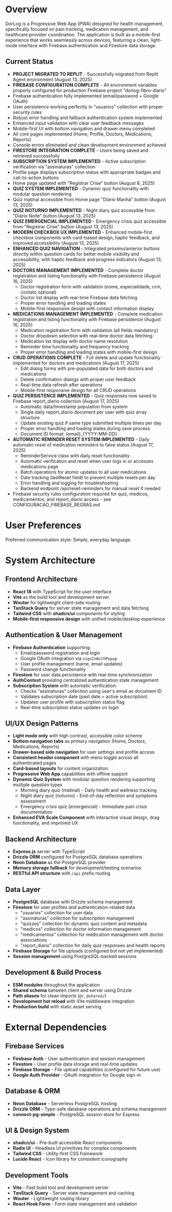 # Overview

DorLog is a Progressive Web App (PWA) designed for health management, specifically focused on pain tracking, medication management, and healthcare provider coordination. The application is built as a mobile-first experience that works seamlessly across devices, featuring a clean, light-mode interface with Firebase authentication and Firestore data storage.

## Current Status
- **PROJECT MIGRATED TO REPLIT** - Successfully migrated from Replit Agent environment (August 13, 2025)
- **FIREBASE CONFIGURATION COMPLETE** - All environment variables properly configured for production Firebase project "dorlog-fibro-diario"
- Firebase authentication fully implemented (email/password + Google OAuth)
- User persistence working perfectly in "usuarios" collection with proper security rules
- Robust error handling and fallback authentication system implemented
- Enhanced input validation with clear user feedback messages
- Mobile-first UI with bottom navigation and drawer menu completed
- All core pages implemented (Home, Profile, Doctors, Medications, Reports)
- Console errors eliminated and clean development environment achieved
- **FIRESTORE INTEGRATION COMPLETE** - Users being saved and retrieved successfully
- **SUBSCRIPTION SYSTEM IMPLEMENTED** - Active subscription verification via "assinaturas" collection
- Profile page displays subscription status with appropriate badges and call-to-action buttons
- Home page updated with "Registrar Crise" button (August 6, 2025)
- **QUIZ SYSTEM IMPLEMENTED** - Dynamic quiz functionality with modular question rendering
- Quiz matinal accessible from Home page "Diário Manhã" button (August 13, 2025)
- **QUIZ NOTURNO IMPLEMENTED** - Night diary quiz accessible from "Diário Noite" button (August 13, 2025)
- **QUIZ EMERGENCIAL IMPLEMENTED** - Emergency crisis quiz accessible from "Registrar Crise" button (August 13, 2025)
- **MODERN CHECKBOX UX IMPLEMENTED** - Enhanced mobile-first checkbox components with card-based design, haptic feedback, and improved accessibility (August 13, 2025)
- **ENHANCED QUIZ NAVIGATION** - Integrated próximo/anterior buttons directly within question cards for better mobile visibility and accessibility, with haptic feedback and progress indicators (August 13, 2025)
- **DOCTORS MANAGEMENT IMPLEMENTED** - Complete doctor registration and listing functionality with Firebase persistence (August 16, 2025)
  - Doctor registration form with validation (nome, especialidade, crm, contato optional)
  - Doctor list display with real-time Firebase data fetching
  - Proper error handling and loading states
  - Mobile-first responsive design with contact information display
- **MEDICATIONS MANAGEMENT IMPLEMENTED** - Complete medication registration and listing functionality with Firebase persistence (August 16, 2025)
  - Medication registration form with validation (all fields mandatory)
  - Doctor dropdown selection with real-time doctor data fetching
  - Medication list display with doctor name resolution
  - Reminder time functionality and frequency tracking
  - Proper error handling and loading states with mobile-first design
- **CRUD OPERATIONS COMPLETE** - Full delete and update functionality implemented for doctors and medications (August 17, 2025)
  - Edit dialog forms with pre-populated data for both doctors and medications
  - Delete confirmation dialogs with proper user feedback
  - Real-time data refresh after operations
  - Mobile-first responsive design for all CRUD operations
- **QUIZ PERSISTENCE IMPLEMENTED** - Quiz responses now saved to Firebase report_diario collection (August 17, 2025)
  - Automatic data/timestamp population from system
  - Single daily report_diario document per user with quiz array structure
  - Update existing quiz if same type submitted multiple times per day
  - Proper error handling and loading states during save process
  - Document ID format: {email}_{YYYY-MM-DD}
- **AUTOMATIC REMINDER RESET SYSTEM IMPLEMENTED** - Daily automatic reset of medication reminders to false status (August 17, 2025)
  - ReminderService class with daily reset functionality
  - Automatic verification and reset when user logs in or accesses medications page
  - Batch operations for atomic updates to all user medications
  - Date tracking (lastReset field) to prevent multiple resets per day
  - Error handling and logging for troubleshooting
  - Backend endpoint /api/reset-reminders for manual reset if needed
- Firebase security rules configuration required for quiz, medicos, medicamentos, and report_diario access - see CONFIGURACAO_FIREBASE_REGRAS.md

# User Preferences

Preferred communication style: Simple, everyday language.

# System Architecture

## Frontend Architecture
- **React 18** with TypeScript for the user interface
- **Vite** as the build tool and development server
- **Wouter** for lightweight client-side routing
- **TanStack Query** for server state management and data fetching
- **Tailwind CSS** with **shadcn/ui** components for styling
- **Mobile-first responsive design** with unified mobile/desktop experience

## Authentication & User Management
- **Firebase Authentication** supporting:
  - Email/password registration and login
  - Google OAuth integration via `signInWithPopup`
  - User profile management (name, email updates)
  - Password change functionality
- **Firestore** for user data persistence with real-time synchronization
- **AuthContext** providing centralized authentication state management
- **Subscription System** with automatic verification:
  - Checks "assinaturas" collection using user's email as document ID
  - Validates subscription date (past date = active subscription)
  - Updates user profile with subscription status flag
  - Real-time subscription status updates on login

## UI/UX Design Patterns
- **Light mode only** with high contrast, accessible color scheme
- **Bottom navigation tabs** as primary navigation (Home, Doctors, Medications, Reports)
- **Drawer-based side navigation** for user settings and profile access
- **Consistent header component** with menu toggle across all authenticated pages
- **Card-based layouts** for content organization
- **Progressive Web App** capabilities with offline support
- **Dynamic Quiz System** with modular question rendering supporting multiple question types
  - Morning diary quiz (matinal) - Daily health and wellness tracking
  - Night diary quiz (noturno) - End-of-day reflection and symptoms assessment  
  - Emergency crisis quiz (emergencial) - Immediate pain crisis documentation
- **Enhanced EVA Scale Component** with interactive visual design, drag functionality, and improved UX

## Backend Architecture
- **Express.js** server with TypeScript
- **Drizzle ORM** configured for PostgreSQL database operations
- **Neon Database** as the PostgreSQL provider
- **Memory storage fallback** for development/testing scenarios
- **RESTful API structure** with `/api` prefix routing

## Data Layer
- **PostgreSQL** database with Drizzle schema management
- **Firestore** for user profiles and authentication-related data
  - "usuarios" collection for user data
  - "assinaturas" collection for subscription management
  - "quizzes" collection for dynamic quiz content and metadata
  - "medicos" collection for doctor information management
  - "medicamentos" collection for medication management with doctor associations
  - "report_diario" collection for daily quiz responses and health reports
- **Firebase Storage** for file uploads (configured but not yet implemented)
- **Session management** using PostgreSQL-backed sessions

## Development & Build Process
- **ESM modules** throughout the application
- **Shared schema** between client and server using Drizzle
- **Path aliases** for clean imports (`@/`, `@shared/`)
- **Development hot reload** with Vite middleware integration
- **Production build** with static asset serving

# External Dependencies

## Firebase Services
- **Firebase Auth** - User authentication and session management
- **Firestore** - User profile data storage and real-time updates  
- **Firebase Storage** - File upload capabilities (configured for future use)
- **Google Auth Provider** - OAuth integration for Google sign-in

## Database & ORM
- **Neon Database** - Serverless PostgreSQL hosting
- **Drizzle ORM** - Type-safe database operations and schema management
- **connect-pg-simple** - PostgreSQL session store for Express

## UI & Design System
- **shadcn/ui** - Pre-built accessible React components
- **Radix UI** - Headless UI primitives for complex components
- **Tailwind CSS** - Utility-first CSS framework
- **Lucide React** - Icon library for consistent iconography

## Development Tools
- **Vite** - Fast build tool and development server
- **TanStack Query** - Server state management and caching
- **Wouter** - Lightweight routing library
- **React Hook Form** - Form state management and validation